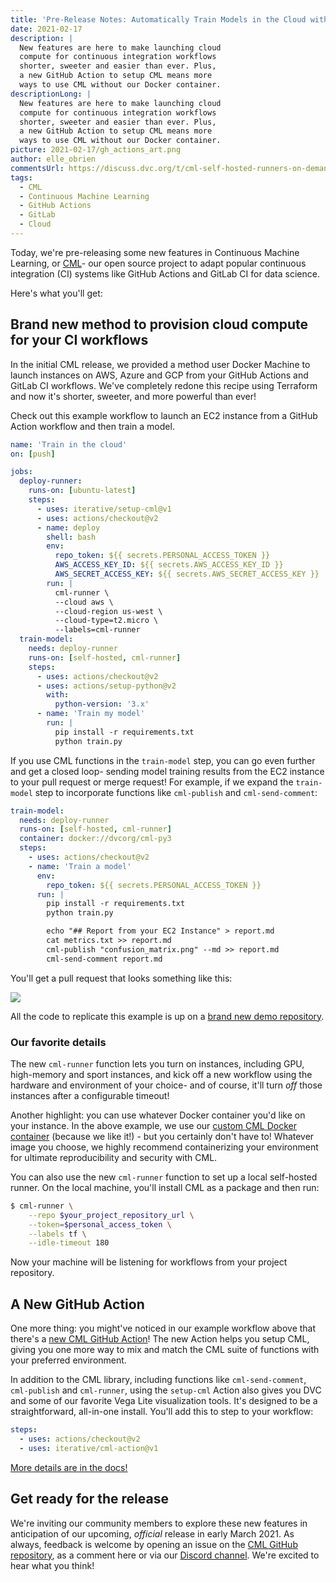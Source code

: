 ```yaml
---
title: 'Pre-Release Notes: Automatically Train Models in the Cloud with CML'
date: 2021-02-17
description: |
  New features are here to make launching cloud 
  compute for continuous integration workflows 
  shorter, sweeter and easier than ever. Plus, 
  a new GitHub Action to setup CML means more 
  ways to use CML without our Docker container.
descriptionLong: |
  New features are here to make launching cloud 
  compute for continuous integration workflows 
  shorter, sweeter and easier than ever. Plus, 
  a new GitHub Action to setup CML means more 
  ways to use CML without our Docker container.
picture: 2021-02-17/gh_actions_art.png
author: elle_obrien
commentsUrl: https://discuss.dvc.org/t/cml-self-hosted-runners-on-demand-with-gpus/462
tags:
  - CML
  - Continuous Machine Learning
  - GitHub Actions
  - GitLab
  - Cloud
---
```


Today, we're pre-releasing some new features in Continuous Machine Learning, or
[CML](https://cml.dev)- our open source project to adapt popular continuous
integration (CI) systems like GitHub Actions and GitLab CI for data science.

Here's what you'll get:

## Brand new method to provision cloud compute for your CI workflows

In the initial CML release, we provided a method user Docker Machine to launch
instances on AWS, Azure and GCP from your GitHub Actions and GitLab CI
workflows. We've completely redone this recipe using Terraform and now it's
shorter, sweeter, and more powerful than ever!

Check out this example workflow to launch an EC2 instance from a GitHub Action
workflow and then train a model.

```yaml
name: 'Train in the cloud'
on: [push]

jobs:
  deploy-runner:
    runs-on: [ubuntu-latest]
    steps:
      - uses: iterative/setup-cml@v1
      - uses: actions/checkout@v2
      - name: deploy
        shell: bash
        env:
          repo_token: ${{ secrets.PERSONAL_ACCESS_TOKEN }}
          AWS_ACCESS_KEY_ID: ${{ secrets.AWS_ACCESS_KEY_ID }}
          AWS_SECRET_ACCESS_KEY: ${{ secrets.AWS_SECRET_ACCESS_KEY }}
        run: |
          cml-runner \
          --cloud aws \
          --cloud-region us-west \
          --cloud-type=t2.micro \
          --labels=cml-runner
  train-model:
    needs: deploy-runner
    runs-on: [self-hosted, cml-runner]
    steps:
      - uses: actions/checkout@v2
      - uses: actions/setup-python@v2
        with:
          python-version: '3.x'
      - name: 'Train my model'
        run: |
          pip install -r requirements.txt
          python train.py
```

If you use CML functions in the `train-model` step, you can go even further and
get a closed loop- sending model training results from the EC2 instance to your
pull request or merge request! For example, if we expand the `train-model` step
to incorporate functions like `cml-publish` and `cml-send-comment`:

```yaml
train-model:
  needs: deploy-runner
  runs-on: [self-hosted, cml-runner]
  container: docker://dvcorg/cml-py3
  steps:
    - uses: actions/checkout@v2
    - name: 'Train a model'
      env:
        repo_token: ${{ secrets.PERSONAL_ACCESS_TOKEN }}
      run: |
        pip install -r requirements.txt
        python train.py

        echo "## Report from your EC2 Instance" > report.md
        cat metrics.txt >> report.md
        cml-publish "confusion_matrix.png" --md >> report.md
        cml-send-comment report.md
```

You'll get a pull request that looks something like this:

![](/uploads/images/2021-02-17/sample_pr.png)

All the code to replicate this example is up on a
[brand new demo repository](https://github.com/iterative/cml-runner-base-case).

### Our favorite details

The new `cml-runner` function lets you turn on instances, including GPU,
high-memory and sport instances, and kick off a new workflow using the hardware
and environment of your choice- and of course, it'll turn _off_ those instances
after a configurable timeout!

Another highlight: you can use whatever Docker container you'd like on your
instance. In the above example, we use our
[custom CML Docker container](https://github.com/iterative/cml/blob/master/docker/Dockerfile)
(because we like it!) - but you certainly don't have to! Whatever image you
choose, we highly recommend containerizing your environment for ultimate
reproducibility and security with CML.

You can also use the new `cml-runner` function to set up a local self-hosted
runner. On the local machine, you'll install CML as a package and then run:

```bash
$ cml-runner \
    --repo $your_project_repository_url \
    --token=$personal_access_token \
    --labels tf \
    --idle-timeout 180
```

Now your machine will be listening for workflows from your project repository.

## A New GitHub Action

One more thing: you might've noticed in our example workflow above that there's
a [new CML GitHub Action](https://github.com/iterative/cml-setup)! The new
Action helps you setup CML, giving you one more way to mix and match the CML
suite of functions with your preferred environment.

In addition to the CML library, including functions like `cml-send-comment`,
`cml-publish` and `cml-runner`, using the `setup-cml` Action also gives you DVC
and some of our favorite Vega Lite visualization tools. It's designed to be a
straightforward, all-in-one install. You'll add this to step to your workflow:

```yaml
steps:
  - uses: actions/checkout@v2
  - uses: iterative/cml-action@v1
```

[More details are in the docs!](https://github.com/iterative/setup-cml)

## Get ready for the release

We're inviting our community members to explore these new features in
anticipation of our upcoming, _official_ release in early March 2021. As always,
feedback is welcome by opening an issue on the
[CML GitHub repository](https://github.com/iterative/cml), as a comment here or
via our [Discord channel](https://discord.gg/bzA6uY7). We're excited to hear
what you think!
